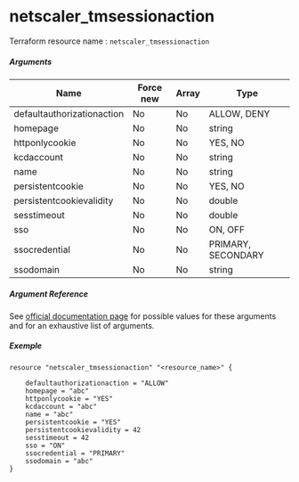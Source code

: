 # netscaler_tmsessionaction

Terraform resource name : ```netscaler_tmsessionaction```

##### Arguments

| Name | Force new | Array | Type |
|----|----|----|----|
|defaultauthorizationaction|No|No|ALLOW, DENY|
|homepage|No|No|string|
|httponlycookie|No|No|YES, NO|
|kcdaccount|No|No|string|
|name|No|No|string|
|persistentcookie|No|No|YES, NO|
|persistentcookievalidity|No|No|double|
|sesstimeout|No|No|double|
|sso|No|No|ON, OFF|
|ssocredential|No|No|PRIMARY, SECONDARY|
|ssodomain|No|No|string|

##### Argument Reference

See [official documentation page](https://developer-docs.citrix.com/projects/netscaler-nitro-api/en/11.0/configuration/traffic-management/tmsessionaction/tmsessionaction/) for possible values for these arguments and for an exhaustive list of arguments.

##### Exemple

```
resource "netscaler_tmsessionaction" "<resource_name>" {

    defaultauthorizationaction = "ALLOW"
    homepage = "abc"
    httponlycookie = "YES"
    kcdaccount = "abc"
    name = "abc"
    persistentcookie = "YES"
    persistentcookievalidity = 42
    sesstimeout = 42
    sso = "ON"
    ssocredential = "PRIMARY"
    ssodomain = "abc"
}
```

